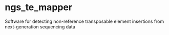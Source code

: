 ngs_te_mapper
=============

Software for detecting non-reference transposable element insertions from next-generation sequencing data